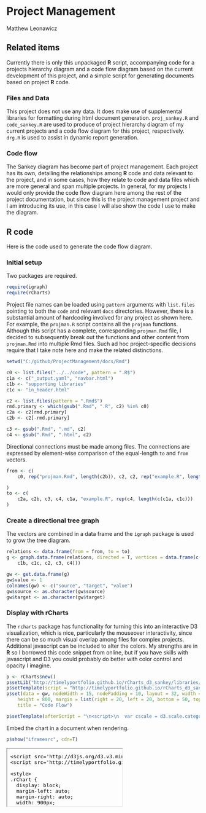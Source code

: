 # Project Management
Matthew Leonawicz  

## Related items
Currently there is only this unpackaged **R** script, accompanying code for a projects hierarchy diagram
and a code flow diagram based on the current development of this project, and a simple script for generating documents based on project **R** code.

### Files and Data
This project does not use any data.
It does make use of supplemental libraries for formatting during html document generation.
`proj_sankey.R` and `code_sankey.R` are used to produce of project hierarchy diagram of my current projects and a code flow diagram for this project, respectively.
`drg.R` is used to assist in dynamic report generation.

### Code flow
The Sankey diagram has become part of project management.
Each project has its own, detailing the relationships among **R** code and data relevant to the project,
and in some cases, how they relate to code and data files which are more general and span multiple projects.
In general, for my projects I would only provide the code flow diagram here among the rest of the project documentation,
but since this is the project management project and I am introducing its use,
in this case I will also show the code I use to make the diagram.



## **R** code
Here is the code used to generate the code flow diagram.

### Initial setup

Two packages are required.


```r
require(igraph)
require(rCharts)
```

Project file names can be loaded using `pattern` arguments with `list.files` pointing to both the `code` and relevant `docs` directories.
However, there is a substantial amount of hardcoding involved for any project as shown here.
For example, the `projman.R` script contains all the `projman` functions. 
Although this script has a complete, corresponding `projman.Rmd` file, I decided to subsequently break out the functions and other content from `projman.Rmd` into multiple Rmd files.
Such ad hoc project-specific decisions require that I take note here and make the related distinctions.


```r
setwd("C:/github/ProjectManagement/docs/Rmd")

c0 <- list.files("../../code", pattern = ".R$")
c1a <- c("_output.yaml", "navbar.html")
c1b <- "supporting libraries"
c1c <- "in_header.html"

c2 <- list.files(pattern = ".Rmd$")
rmd.primary <- which(gsub(".Rmd", ".R", c2) %in% c0)
c2a <- c2[rmd.primary]
c2b <- c2[-rmd.primary]

c3 <- gsub(".Rmd", ".md", c2)
c4 <- gsub(".Rmd", ".html", c2)
```

Directional connections must be made among files.
The connections are expressed by element-wise comparison of the equal-length `to` and `from` vectors.


```r
from <- c(
	c0,	rep("projman.Rmd", length(c2b)), c2, c2, rep("example.R", length(c1a)), c1b, rep(c(c1a, c1c), each=length(c4))

)
to <- c(
	c2a, c2b, c3, c4, c1a, "example.R", rep(c4, length(c(c1a, c1c)))
)
```

### Create a directional tree graph

The vectors are combined in a data frame and the `igraph` package is used to grow the tree diagram.


```r
relations <- data.frame(from = from, to = to)
g <- graph.data.frame(relations, directed = T, vertices = data.frame(c(c0, c1a, 
    c1b, c1c, c2, c3, c4)))

gw <- get.data.frame(g)
gw$value <- 1
colnames(gw) <- c("source", "target", "value")
gw$source <- as.character(gw$source)
gw$target <- as.character(gw$target)
```

### Display with rCharts

The `rcharts` package has functionality for turning this into an interactive D3 visualization,
which is nice, particularly the mouseover interactivity, since there can be so much visual overlap among files for complex projects.
Additional javascript can be included to alter the colors.
My strengths are in **R** so I borrowed this code snippet from online,
but if you have skills with javascript and D3 you could probably do better with color control and opacity I imagine.


```r
p <- rCharts$new()
p$setLib("http://timelyportfolio.github.io/rCharts_d3_sankey/libraries/widgets/d3_sankey")
p$setTemplate(script = "http://timelyportfolio.github.io/rCharts_d3_sankey/libraries/widgets/d3_sankey/layouts/chart.html")
p$set(data = gw, nodeWidth = 15, nodePadding = 10, layout = 32, width = 900, 
    height = 800, margin = list(right = 20, left = 20, bottom = 50, top = 50), 
    title = "Code Flow")

p$setTemplate(afterScript = "\n<script>\n  var cscale = d3.scale.category20b();\n  d3.selectAll('#{{ chartId }} svg path.link')\n    .style('stroke', function(d){\n      return cscale(d.source.name);\n    })\n  d3.selectAll('#{{ chartId }} svg .node rect')\n    .style('fill', function(d){\n      return cscale(d.name)\n    })\n    .style('stroke', 'none')\n</script>\n")
```

Embed the chart in a document when rendering.


```r
p$show("iframesrc", cdn=T)
```

<iframe srcdoc=' &lt;!doctype HTML&gt;
&lt;meta charset = &#039;utf-8&#039;&gt;
&lt;html&gt;
  &lt;head&gt;
    &lt;link rel=&#039;stylesheet&#039; href=&#039;http://timelyportfolio.github.io/rCharts_d3_sankey/css/sankey.css&#039;&gt;
    
    &lt;script src=&#039;http://d3js.org/d3.v3.min.js&#039; type=&#039;text/javascript&#039;&gt;&lt;/script&gt;
    &lt;script src=&#039;http://timelyportfolio.github.io/rCharts_d3_sankey/js/sankey.js&#039; type=&#039;text/javascript&#039;&gt;&lt;/script&gt;
    
    &lt;style&gt;
    .rChart {
      display: block;
      margin-left: auto; 
      margin-right: auto;
      width: 900px;
      height: 800px;
    }  
    &lt;/style&gt;
    
  &lt;/head&gt;
  &lt;body &gt;
    
    &lt;div id = &#039;chart15f86d6377c5&#039; class = &#039;rChart d3_sankey&#039;&gt;&lt;/div&gt;    
    ï»¿&lt;!--Attribution:
Mike Bostock https://github.com/d3/d3-plugins/tree/master/sankey
Mike Bostock http://bost.ocks.org/mike/sankey/
--&gt;

&lt;script&gt;
(function(){
var params = {
 &quot;dom&quot;: &quot;chart15f86d6377c5&quot;,
&quot;width&quot;:    900,
&quot;height&quot;:    800,
&quot;data&quot;: {
 &quot;source&quot;: [ &quot;code_sankey.R&quot;, &quot;drg.R&quot;, &quot;example.R&quot;, &quot;proj_sankey.R&quot;, &quot;projman.R&quot;, &quot;projman.Rmd&quot;, &quot;projman.Rmd&quot;, &quot;projman.Rmd&quot;, &quot;projman.Rmd&quot;, &quot;projman.Rmd&quot;, &quot;code_sankey.Rmd&quot;, &quot;drg.Rmd&quot;, &quot;example.Rmd&quot;, &quot;func_new.Rmd&quot;, &quot;func_rmd.Rmd&quot;, &quot;func_website.Rmd&quot;, &quot;objects.Rmd&quot;, &quot;proj_intro.Rmd&quot;, &quot;proj_sankey.Rmd&quot;, &quot;projman.Rmd&quot;, &quot;code_sankey.Rmd&quot;, &quot;drg.Rmd&quot;, &quot;example.Rmd&quot;, &quot;func_new.Rmd&quot;, &quot;func_rmd.Rmd&quot;, &quot;func_website.Rmd&quot;, &quot;objects.Rmd&quot;, &quot;proj_intro.Rmd&quot;, &quot;proj_sankey.Rmd&quot;, &quot;projman.Rmd&quot;, &quot;example.R&quot;, &quot;example.R&quot;, &quot;supporting libraries&quot;, &quot;_output.yaml&quot;, &quot;_output.yaml&quot;, &quot;_output.yaml&quot;, &quot;_output.yaml&quot;, &quot;_output.yaml&quot;, &quot;_output.yaml&quot;, &quot;_output.yaml&quot;, &quot;_output.yaml&quot;, &quot;_output.yaml&quot;, &quot;_output.yaml&quot;, &quot;navbar.html&quot;, &quot;navbar.html&quot;, &quot;navbar.html&quot;, &quot;navbar.html&quot;, &quot;navbar.html&quot;, &quot;navbar.html&quot;, &quot;navbar.html&quot;, &quot;navbar.html&quot;, &quot;navbar.html&quot;, &quot;navbar.html&quot;, &quot;in_header.html&quot;, &quot;in_header.html&quot;, &quot;in_header.html&quot;, &quot;in_header.html&quot;, &quot;in_header.html&quot;, &quot;in_header.html&quot;, &quot;in_header.html&quot;, &quot;in_header.html&quot;, &quot;in_header.html&quot;, &quot;in_header.html&quot; ],
&quot;target&quot;: [ &quot;code_sankey.Rmd&quot;, &quot;drg.Rmd&quot;, &quot;example.Rmd&quot;, &quot;proj_sankey.Rmd&quot;, &quot;projman.Rmd&quot;, &quot;func_new.Rmd&quot;, &quot;func_rmd.Rmd&quot;, &quot;func_website.Rmd&quot;, &quot;objects.Rmd&quot;, &quot;proj_intro.Rmd&quot;, &quot;code_sankey.md&quot;, &quot;drg.md&quot;, &quot;example.md&quot;, &quot;func_new.md&quot;, &quot;func_rmd.md&quot;, &quot;func_website.md&quot;, &quot;objects.md&quot;, &quot;proj_intro.md&quot;, &quot;proj_sankey.md&quot;, &quot;projman.md&quot;, &quot;code_sankey.html&quot;, &quot;drg.html&quot;, &quot;example.html&quot;, &quot;func_new.html&quot;, &quot;func_rmd.html&quot;, &quot;func_website.html&quot;, &quot;objects.html&quot;, &quot;proj_intro.html&quot;, &quot;proj_sankey.html&quot;, &quot;projman.html&quot;, &quot;_output.yaml&quot;, &quot;navbar.html&quot;, &quot;example.R&quot;, &quot;code_sankey.html&quot;, &quot;drg.html&quot;, &quot;example.html&quot;, &quot;func_new.html&quot;, &quot;func_rmd.html&quot;, &quot;func_website.html&quot;, &quot;objects.html&quot;, &quot;proj_intro.html&quot;, &quot;proj_sankey.html&quot;, &quot;projman.html&quot;, &quot;code_sankey.html&quot;, &quot;drg.html&quot;, &quot;example.html&quot;, &quot;func_new.html&quot;, &quot;func_rmd.html&quot;, &quot;func_website.html&quot;, &quot;objects.html&quot;, &quot;proj_intro.html&quot;, &quot;proj_sankey.html&quot;, &quot;projman.html&quot;, &quot;code_sankey.html&quot;, &quot;drg.html&quot;, &quot;example.html&quot;, &quot;func_new.html&quot;, &quot;func_rmd.html&quot;, &quot;func_website.html&quot;, &quot;objects.html&quot;, &quot;proj_intro.html&quot;, &quot;proj_sankey.html&quot;, &quot;projman.html&quot; ],
&quot;value&quot;: [      1,      1,      1,      1,      1,      1,      1,      1,      1,      1,      1,      1,      1,      1,      1,      1,      1,      1,      1,      1,      1,      1,      1,      1,      1,      1,      1,      1,      1,      1,      1,      1,      1,      1,      1,      1,      1,      1,      1,      1,      1,      1,      1,      1,      1,      1,      1,      1,      1,      1,      1,      1,      1,      1,      1,      1,      1,      1,      1,      1,      1,      1,      1 ] 
},
&quot;nodeWidth&quot;:     15,
&quot;nodePadding&quot;:     10,
&quot;layout&quot;:     32,
&quot;margin&quot;: {
 &quot;right&quot;:     20,
&quot;left&quot;:     20,
&quot;bottom&quot;:     50,
&quot;top&quot;:     50 
},
&quot;title&quot;: &quot;Code Flow&quot;,
&quot;id&quot;: &quot;chart15f86d6377c5&quot; 
};

params.units ? units = &quot; &quot; + params.units : units = &quot;&quot;;

//hard code these now but eventually make available
var formatNumber = d3.format(&quot;0,.0f&quot;),    // zero decimal places
    format = function(d) { return formatNumber(d) + units; },
    color = d3.scale.category20();

if(params.labelFormat){
  formatNumber = d3.format(&quot;.2%&quot;);
}

var svg = d3.select(&#039;#&#039; + params.id).append(&quot;svg&quot;)
    .attr(&quot;width&quot;, params.width)
    .attr(&quot;height&quot;, params.height);
    
var sankey = d3.sankey()
    .nodeWidth(params.nodeWidth)
    .nodePadding(params.nodePadding)
    .layout(params.layout)
    .size([params.width,params.height]);
    
var path = sankey.link();
    
var data = params.data,
    links = [],
    nodes = [];
    
//get all source and target into nodes
//will reduce to unique in the next step
//also get links in object form
data.source.forEach(function (d, i) {
    nodes.push({ &quot;name&quot;: data.source[i] });
    nodes.push({ &quot;name&quot;: data.target[i] });
    links.push({ &quot;source&quot;: data.source[i], &quot;target&quot;: data.target[i], &quot;value&quot;: +data.value[i] });
}); 

//now get nodes based on links data
//thanks Mike Bostock https://groups.google.com/d/msg/d3-js/pl297cFtIQk/Eso4q_eBu1IJ
//this handy little function returns only the distinct / unique nodes
nodes = d3.keys(d3.nest()
                .key(function (d) { return d.name; })
                .map(nodes));

//it appears d3 with force layout wants a numeric source and target
//so loop through each link replacing the text with its index from node
links.forEach(function (d, i) {
    links[i].source = nodes.indexOf(links[i].source);
    links[i].target = nodes.indexOf(links[i].target);
});

//now loop through each nodes to make nodes an array of objects rather than an array of strings
nodes.forEach(function (d, i) {
    nodes[i] = { &quot;name&quot;: d };
});

sankey
  .nodes(nodes)
  .links(links)
  .layout(params.layout);
  
var link = svg.append(&quot;g&quot;).selectAll(&quot;.link&quot;)
  .data(links)
.enter().append(&quot;path&quot;)
  .attr(&quot;class&quot;, &quot;link&quot;)
  .attr(&quot;d&quot;, path)
  .style(&quot;stroke-width&quot;, function (d) { return Math.max(1, d.dy); })
  .sort(function (a, b) { return b.dy - a.dy; });

link.append(&quot;title&quot;)
  .text(function (d) { return d.source.name + &quot; â†’ &quot; + d.target.name + &quot;\n&quot; + format(d.value); });

var node = svg.append(&quot;g&quot;).selectAll(&quot;.node&quot;)
  .data(nodes)
.enter().append(&quot;g&quot;)
  .attr(&quot;class&quot;, &quot;node&quot;)
  .attr(&quot;transform&quot;, function (d) { return &quot;translate(&quot; + d.x + &quot;,&quot; + d.y + &quot;)&quot;; })
.call(d3.behavior.drag()
  .origin(function (d) { return d; })
  .on(&quot;dragstart&quot;, function () { this.parentNode.appendChild(this); })
  .on(&quot;drag&quot;, dragmove));

node.append(&quot;rect&quot;)
  .attr(&quot;height&quot;, function (d) { return d.dy; })
  .attr(&quot;width&quot;, sankey.nodeWidth())
  .style(&quot;fill&quot;, function (d) { return d.color = color(d.name.replace(/ .*/, &quot;&quot;)); })
  .style(&quot;stroke&quot;, function (d) { return d3.rgb(d.color).darker(2); })
.append(&quot;title&quot;)
  .text(function (d) { return d.name + &quot;\n&quot; + format(d.value); });

node.append(&quot;text&quot;)
  .attr(&quot;x&quot;, -6)
  .attr(&quot;y&quot;, function (d) { return d.dy / 2; })
  .attr(&quot;dy&quot;, &quot;.35em&quot;)
  .attr(&quot;text-anchor&quot;, &quot;end&quot;)
  .attr(&quot;transform&quot;, null)
  .text(function (d) { return d.name; })
.filter(function (d) { return d.x &lt; params.width / 2; })
  .attr(&quot;x&quot;, 6 + sankey.nodeWidth())
  .attr(&quot;text-anchor&quot;, &quot;start&quot;);

// the function for moving the nodes
  function dragmove(d) {
    d3.select(this).attr(&quot;transform&quot;, 
        &quot;translate(&quot; + (
                   d.x = Math.max(0, Math.min(params.width - d.dx, d3.event.x))
                ) + &quot;,&quot; + (
                   d.y = Math.max(0, Math.min(params.height - d.dy, d3.event.y))
                ) + &quot;)&quot;);
        sankey.relayout();
        link.attr(&quot;d&quot;, path);
  }
})();
&lt;/script&gt;
    
    
    &lt;script&gt;
      var cscale = d3.scale.category20b();
      d3.selectAll(&#039;#chart15f86d6377c5 svg path.link&#039;)
        .style(&#039;stroke&#039;, function(d){
          return cscale(d.source.name);
        })
      d3.selectAll(&#039;#chart15f86d6377c5 svg .node rect&#039;)
        .style(&#039;fill&#039;, function(d){
          return cscale(d.name)
        })
        .style(&#039;stroke&#039;, &#039;none&#039;)
    &lt;/script&gt;
        
  &lt;/body&gt;
&lt;/html&gt; ' scrolling='no' frameBorder='0' seamless class='rChart  http://timelyportfolio.github.io/rCharts_d3_sankey/libraries/widgets/d3_sankey  ' id='iframe-chart15f86d6377c5'> </iframe>
 <style>iframe.rChart{ width: 100%; height: 400px;}</style>
<style>iframe.rChart{ width: 100%; height: 840px;}</style>

